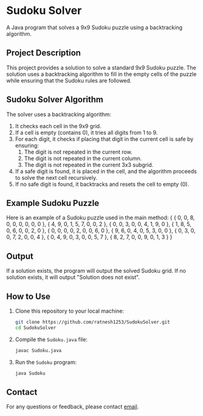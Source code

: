 # Sudoku Solver

A Java program that solves a 9x9 Sudoku puzzle using a backtracking algorithm.

## Project Description

This project provides a solution to solve a standard 9x9 Sudoku puzzle. The solution uses a backtracking algorithm to fill in the empty cells of the puzzle while ensuring that the Sudoku rules are followed.

## Sudoku Solver Algorithm

The solver uses a backtracking algorithm:

1. It checks each cell in the 9x9 grid.
2. If a cell is empty (contains 0), it tries all digits from 1 to 9.
3. For each digit, it checks if placing that digit in the current cell is safe by ensuring:
   1. The digit is not repeated in the current row.
   2. The digit is not repeated in the current column.
   3. The digit is not repeated in the current 3x3 subgrid.
4. If a safe digit is found, it is placed in the cell, and the algorithm proceeds to solve the next cell recursively.
5. If no safe digit is found, it backtracks and resets the cell to empty (0).

## Example Sudoku Puzzle

Here is an example of a Sudoku puzzle used in the main method:
                { { 0, 0, 8, 0, 0, 0, 0, 0, 0 },
                { 4, 9, 0, 1, 5, 7, 0, 0, 2 },
                { 0, 0, 3, 0, 0, 4, 1, 9, 0 },
                { 1, 8, 5, 0, 6, 0, 0, 2, 0 },
                { 0, 0, 0, 0, 2, 0, 0, 6, 0 },
                { 9, 6, 0, 4, 0, 5, 3, 0, 0 },
                { 0, 3, 0, 0, 7, 2, 0, 0, 4 },
                { 0, 4, 9, 0, 3, 0, 0, 5, 7 },
                { 8, 2, 7, 0, 0, 9, 0, 1, 3 } }

## Output

If a solution exists, the program will output the solved Sudoku grid. If no solution exists, it will output "Solution does not exist".

## How to Use

1. Clone this repository to your local machine:
   ```sh
   git clone https://github.com/ratnesh1253/SudokuSolver.git
   cd SudokuSolver
2. Compile the `Sudoku.java` file:
   ```sh
   javac Sudoku.java
3. Run the `Sudoku` program:
   ```sh
   java Sudoku

## Contact
For any questions or feedback, please contact [email](mailto:ratneshkshirsagar1253@gmail.com).
